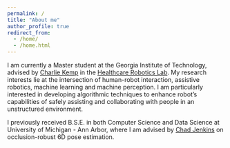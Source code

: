 ```yaml
---
permalink: /
title: "About me"
author_profile: true
redirect_from: 
  - /home/
  - /home.html
---
```


I am currently a Master student at the Georgia Institute of Technology, advised by [Charlie Kemp](http://charliekemp.com/) in the [Healthcare Robotics Lab](http://sites.gatech.edu/hrl/). My research interests lie at the intersection of human-robot interaction, assistive robotics, machine learning and machine perception. I am particularly interested in developing algorithmic techniques to enhance robot’s capabilities of safely assisting and collaborating with people in an unstructured environment.

I previously received B.S.E. in both Computer Science and Data Science at University of Michigan - Ann Arbor, where I am advised by [Chad Jenkins](http://ocj.name/) on occlusion-robust 6D pose estimation.